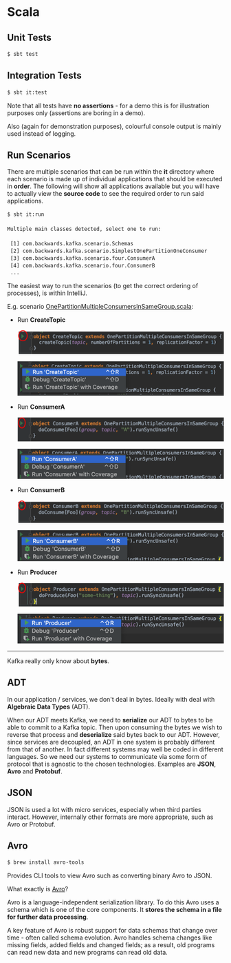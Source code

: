 # Scala

## Unit Tests

```bash
$ sbt test
```

## Integration Tests

```bash
$ sbt it:test
```

Note that all tests have **no assertions** - for a demo this is for illustration purposes only (assertions are boring in a demo).

Also (again for demonstration purposes), colourful console output is mainly used instead of logging.

## Run Scenarios

There are multiple scenarios that can be run within the **it** directory where each scenario is made up of individual applications that should be executed in **order**. The following will show all applications available but you will have to actually view the **source code** to see the required order to run said applications.

```bash
$ sbt it:run

Multiple main classes detected, select one to run:

 [1] com.backwards.kafka.scenario.Schemas
 [2] com.backwards.kafka.scenario.SimplestOnePartitionOneConsumer
 [3] com.backwards.kafka.scenario.four.ConsumerA
 [4] com.backwards.kafka.scenario.four.ConsumerB
 ...
```

The easiest way to run the scenarios (to get the correct ordering of processes), is within IntelliJ.

E.g. scenario [OnePartitionMultipleConsumersInSameGroup.scala](../src/it/scala/com/backwards/kafka/scenario/two/OnePartitionMultipleConsumersInSameGroup.scala):

- Run **CreateTopic**

  ![Create topic](images/create-topic.png)

  ![Create topic popup](images/create-topic-popup.png)

- Run **ConsumerA**

  ![Consumer A](images/consumera.png)

  ![Consumer A](images/consumera-popup.png)

- Run **ConsumerB**

  ![Consumer B](images/consumerb.png)

  ![Consumer B popup](images/consumerb-popup.png)

- Run **Producer**

  ![Producer](images/producer.png)

  ![Producer popup](images/producer-popup.png)

---

Kafka really only know about **bytes**.

## ADT

In our application / services, we don't deal in bytes. Ideally with deal with **Algebraic Data Types** (ADT).

When our ADT meets Kafka, we need to **serialize** our ADT to bytes to be able to commit to a Kafka topic. Then upon consuming the bytes we wish to reverse that process and **deserialize** said bytes back to our ADT. However, since services are decoupled, an ADT in one system is probably different from that of another. In fact different systems may well be coded in different languages. So we need our systems to communicate via some form of protocol that is agnostic to the chosen technologies. Examples are **JSON**, **Avro** and **Protobuf**.

## JSON

JSON is used a lot with micro services, especially when third parties interact. However, internally other formats are more appropriate, such as Avro or Protobuf.

## Avro

```bash
$ brew install avro-tools
```

Provides CLI tools to view Avro such as converting binary Avro to JSON.

What exactly is [Avro](https://avro.apache.org/docs/current/)?

Avro is a language-independent serialization library. To do this Avro uses a schema which is one of the core components. It **stores the schema in a file for further data processing**.

A key feature of Avro is robust support for data schemas that change over time - often called schema evolution. Avro handles schema changes like missing fields, added fields and changed fields; as a result, old programs can read new data and new programs can read old data.